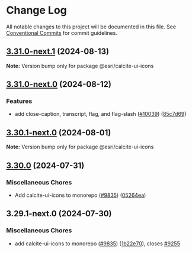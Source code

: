 # Change Log

All notable changes to this project will be documented in this file.
See [Conventional Commits](https://conventionalcommits.org) for commit guidelines.

## [3.31.0-next.1](https://github.com/Esri/calcite-design-system/compare/@esri/calcite-ui-icons@3.31.0-next.0...@esri/calcite-ui-icons@3.31.0-next.1) (2024-08-13)

**Note:** Version bump only for package @esri/calcite-ui-icons

## [3.31.0-next.0](https://github.com/Esri/calcite-design-system/compare/@esri/calcite-ui-icons@3.30.1-next.0...@esri/calcite-ui-icons@3.31.0-next.0) (2024-08-12)

### Features

- add close-caption, transcript, flag, and flag-slash ([#10039](https://github.com/Esri/calcite-design-system/issues/10039)) ([85c7d69](https://github.com/Esri/calcite-design-system/commit/85c7d6972090f40827eaacc22f919f6537847b58))

## [3.30.1-next.0](https://github.com/Esri/calcite-design-system/compare/@esri/calcite-ui-icons@3.29.1-next.0...@esri/calcite-ui-icons@3.30.1-next.0) (2024-08-01)

**Note:** Version bump only for package @esri/calcite-ui-icons

## [3.30.0](https://github.com/Esri/calcite-design-system/compare/@esri/calcite-ui-icons-v3.29.0...@esri/calcite-ui-icons@3.30.0) (2024-07-31)

### Miscellaneous Chores

- Add calcite-ui-icons to monorepo ([#9835](https://github.com/Esri/calcite-design-system/issues/9835)) ([05264ea](https://github.com/Esri/calcite-design-system/commit/05264ea84d1c0d88d2878c33434a4166f2f5f532))

## 3.29.1-next.0 (2024-07-30)

### Miscellaneous Chores

- add calcite-ui-icons to monorepo ([#9835](https://github.com/Esri/calcite-design-system/issues/9835)) ([1b22e70](https://github.com/Esri/calcite-design-system/commit/1b22e70ec1662138c17d1a9e4c6a79d87794c4ef)), closes [#9255](https://github.com/Esri/calcite-design-system/issues/9255)
